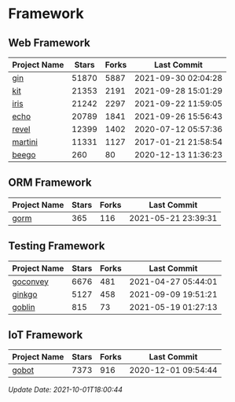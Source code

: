 # Framework

## Web Framework
| Project Name | Stars | Forks | Last Commit |
| ------------ | ----- | ----- | ----------- |
| [gin](https://github.com/gin-gonic/gin) | 51870 | 5887 | 2021-09-30 02:04:28 |
| [kit](https://github.com/go-kit/kit) | 21353 | 2191 | 2021-09-28 15:01:29 |
| [iris](https://github.com/kataras/iris) | 21242 | 2297 | 2021-09-22 11:59:05 |
| [echo](https://github.com/labstack/echo) | 20789 | 1841 | 2021-09-26 15:56:43 |
| [revel](https://github.com/revel/revel) | 12399 | 1402 | 2020-07-12 05:57:36 |
| [martini](https://github.com/go-martini/martini) | 11331 | 1127 | 2017-01-21 21:58:54 |
| [beego](https://github.com/astaxie/beego) | 260 | 80 | 2020-12-13 11:36:23 |

## ORM Framework
| Project Name | Stars | Forks | Last Commit |
| ------------ | ----- | ----- | ----------- |
| [gorm](https://github.com/jinzhu/gorm) | 365 | 116 | 2021-05-21 23:39:31 |

## Testing Framework
| Project Name | Stars | Forks | Last Commit |
| ------------ | ----- | ----- | ----------- |
| [goconvey](https://github.com/smartystreets/goconvey) | 6676 | 481 | 2021-04-27 05:44:01 |
| [ginkgo](https://github.com/onsi/ginkgo) | 5127 | 458 | 2021-09-09 19:51:21 |
| [goblin](https://github.com/franela/goblin) | 815 | 73 | 2021-05-19 01:27:13 |

## IoT Framework
| Project Name | Stars | Forks | Last Commit |
| ------------ | ----- | ----- | ----------- |
| [gobot](https://github.com/hybridgroup/gobot) | 7373 | 916 | 2020-12-01 09:54:44 |

*Update Date: 2021-10-01T18:00:44*